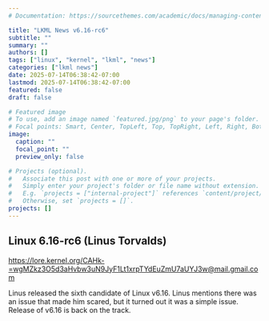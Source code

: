 ```yaml
---
# Documentation: https://sourcethemes.com/academic/docs/managing-content/

title: "LKML News v6.16-rc6"
subtitle: ""
summary: ""
authors: []
tags: ["linux", "kernel", "lkml", "news"]
categories: ["lkml news"]
date: 2025-07-14T06:38:42-07:00
lastmod: 2025-07-14T06:38:42-07:00
featured: false
draft: false

# Featured image
# To use, add an image named `featured.jpg/png` to your page's folder.
# Focal points: Smart, Center, TopLeft, Top, TopRight, Left, Right, BottomLeft, Bottom, BottomRight.
image:
  caption: ""
  focal_point: ""
  preview_only: false

# Projects (optional).
#   Associate this post with one or more of your projects.
#   Simply enter your project's folder or file name without extension.
#   E.g. `projects = ["internal-project"]` references `content/project/deep-learning/index.md`.
#   Otherwise, set `projects = []`.
projects: []
---
```


Linux 6.16-rc6 (Linus Torvalds)
-------------------------------

https://lore.kernel.org/CAHk-=wgMZkz3O5d3aHvbw3uN9JyF1Lt1xrpTYdEuZmU7aUYJ3w@mail.gmail.com

Linus released the sixth candidate of Linux v6.16.  Linus mentions there was an
issue that made him scared, but it turned out it was a simple issue.  Release
of v6.16 is back on the track.
